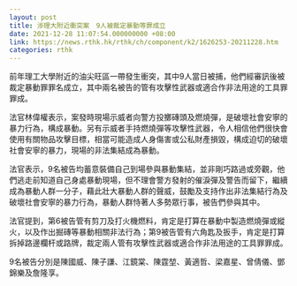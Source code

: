 ```yaml
---
layout: post
title: 涉理大附近衝突案　9人被裁定暴動等罪成立
date: 2021-12-28 11:07:54.000000000 +08:00
link: https://news.rthk.hk/rthk/ch/component/k2/1626253-20211228.htm
categories: rthk
---
```


前年理工大學附近的油尖旺區一帶發生衝突，其中9人當日被捕，他們經審訊後被裁定暴動罪罪名成立，其中兩名被告的管有攻擊性武器或適合作非法用途的工具罪罪成。

法官林偉權表示，案發時現場示威者向警方投擲磚頭及燃燒彈，是破壞社會安寧的暴力行為，構成暴動。另有示威者手持燃燒彈等攻擊性武器，令人相信他們很快會使用有關物品攻擊目標，相當可能造成人身傷害或公私財產損毀，構成迫切的破壞社會安寧的暴力，現場的非法集結成為暴動。

法官表示，9名被告均蓄意裝備自己到場參與暴動集結，並非剛巧路過或旁觀，他們逃走前知道自己身處暴動現場，但不理會警方發射的催淚彈及警告而留下，繼續成為暴動人群一分子，藉此壯大暴動人群的聲威，鼓勵及支持作出非法集結行為及破壞社會安寧的暴力行為，暴動人群恃著人多勢眾行事，被告們參與其中。

法官提到，第6被告管有剪刀及打火機燃料，肯定是打算在暴動中製造燃燒彈或縱火，以及作出掘磚等暴動相關非法行為；第9被告管有六角匙及扳手，肯定是打算拆掉路邊欄杆或路牌，裁定兩人管有攻擊性武器或適合作非法用途的工具罪罪成。

9名被告分別是陳國威、陳子謙、江鏡棠、陳霆堃、黃適哲、梁嘉星、曾倩儀、鄧錦樂及詹隆享。
